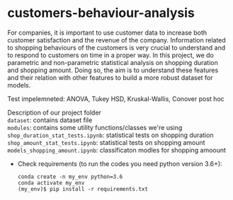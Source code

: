 # customers-behaviour-analysis

For companies, it is important to use customer data to increase both customer satisfaction and the revenue of the company. Information related to shopping behaviours of the customers is very crucial to understand and to respond to customers on time in a proper way. In this project, we do parametric and non-parametric statistical analysis on shopping duration and shopping amount. Doing so, the aim is to understand these features and their relation with other features to build a more robust dataset for models.

Test impelemneted:
ANOVA, Tukey HSD, Kruskal-Wallis, Conover post hoc

Description of our project folder<br/>
   ```dataset```: contains dataset file<br/>
   ```modules```: contains some utility functions/classes we're using<br/>
   ```shop_duration_stat_tests.ipynb```: statistical tests on shopping duration<br/>
   ```shop_amount_stat_tests.ipynb```: statistical tests on shopping amount<br/>
   ```models_shopping_amount.ipynb```: classificaton modles for shopping amoount<br/>
    
- Check requirements (to run the codes you need python version 3.6+):

    ```
    conda create -n my_env python=3.6
    conda activate my_env
    (my_env)$ pip install -r requirements.txt 
    ```

